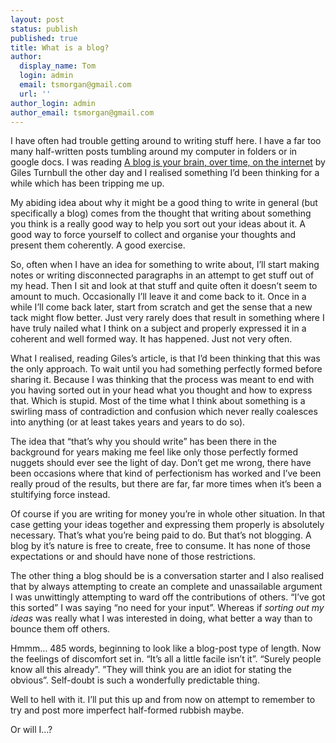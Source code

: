 ```yaml
---
layout: post
status: publish
published: true
title: What is a blog?
author:
  display_name: Tom
  login: admin
  email: tsmorgan@gmail.com
  url: ''
author_login: admin
author_email: tsmorgan@gmail.com
---
```

I have often had trouble getting around to writing stuff here. I have a far too many half-written posts tumbling around my computer in folders or in google docs. I was reading [A blog is your brain, over time, on the internet](http://gilest.org/blog-brain.html) by Giles Turnbull the other day and I realised something I&rsquo;d been thinking for a while which has been tripping me up. 

My abiding idea about why it might be a good thing to write in general (but specifically a blog) comes from the thought that writing about something you think is a really good way to help you sort out your ideas about it. A good way to force yourself to collect and organise your thoughts and present them coherently. A good exercise.

So, often when I have an idea for something to write about, I&rsquo;ll start making notes or writing disconnected paragraphs in an attempt to get stuff out of my head. Then I sit and look at that stuff and quite often it doesn&rsquo;t seem to amount to much. Occasionally I&rsquo;ll leave it and come back to it. Once in a while I&rsquo;ll come back later, start from scratch and get the sense that a new tack might flow better. Just very rarely does that result in something where I have truly nailed what I think on a subject and properly expressed it in a coherent and well formed way. It has happened. Just not very often.

What I realised, reading Giles&rsquo;s article, is that I&rsquo;d been thinking that this was the only approach. To wait until you had something perfectly formed before sharing it. Because I was thinking that the process was meant to end with you having sorted out in your head what you thought and how to express that. Which is stupid. Most of the time what I think about something is a swirling mass of contradiction and confusion which never really coalesces into anything (or at least takes years and years to do so).

The idea that &ldquo;that&rsquo;s why you should write&rdquo; has been there in the background for years making me feel like only those perfectly formed nuggets should ever see the light of day. Don&rsquo;t get me wrong, there have been occasions where that kind of perfectionism has worked and I&rsquo;ve been really proud of the results, but there are far, far more times when it&rsquo;s been a stultifying force instead.

Of course if you are writing for money you&rsquo;re in whole other situation. In that case getting your ideas together and expressing them properly is absolutely necessary. That&rsquo;s what you&rsquo;re being paid to do. But that&rsquo;s not blogging. A blog by it&rsquo;s nature is free to create, free to consume. It has none of those expectations or and should have none of those restrictions.

The other thing a blog should be is a conversation starter and I also realised that by always attempting to create an complete and unassailable argument I was unwittingly attempting to ward off the contributions of others. &ldquo;I&rsquo;ve got this sorted&rdquo; I was saying &ldquo;no need for your input&rdquo;. Whereas if _sorting out my ideas_ was really what I was interested in doing, what better a way than to bounce them off others.

Hmmm&hellip; 485 words, beginning to look like a blog-post type of length. Now the feelings of discomfort set in. &ldquo;It&rsquo;s all a little facile isn&rsquo;t it&rdquo;. &ldquo;Surely people know all this already&rdquo;. &rdquo;They will think you are an idiot for stating the obvious&rdquo;. Self-doubt is such a wonderfully predictable thing.

Well to hell with it. I&rsquo;ll put this up and from now on attempt to remember to try and post more imperfect half-formed rubbish maybe. 

Or will I&hellip;?
